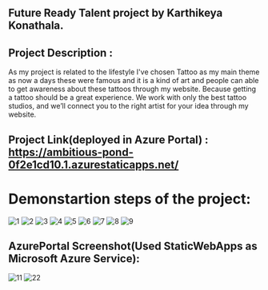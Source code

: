 ## Future Ready Talent project by Karthikeya Konathala.

## Project Description : 
As my project is related to the lifestyle I've chosen Tattoo as my main theme as now a days these were famous and it is a kind of art and people can able to get awareness about these tattoos through my website.
Because getting a tattoo should be a great experience. We work with only the best tattoo studios, and we’ll connect you to the right artist for your idea through my website.

## Project Link(deployed in Azure Portal) : https://ambitious-pond-0f2e1cd10.1.azurestaticapps.net/

# Demonstartion steps of the project:
![1](https://user-images.githubusercontent.com/100104826/174725496-623e06c8-faee-4191-805e-0225ba9f8a8d.png)
![2](https://user-images.githubusercontent.com/100104826/174725517-3c897392-05f1-450e-a8c5-e197df05d9d6.png)
![3](https://user-images.githubusercontent.com/100104826/174725527-c82121dd-7999-4381-a2be-d030207078d1.png)
![4](https://user-images.githubusercontent.com/100104826/174725543-f73d5b49-f50b-414c-8198-34541b04b91c.png)
![5](https://user-images.githubusercontent.com/100104826/174725562-52b8b59d-757a-4eba-b600-45b05f4776b9.png)
![6](https://user-images.githubusercontent.com/100104826/174725587-911f5de5-ded1-426f-94a3-ef991bcc8729.png)
![7](https://user-images.githubusercontent.com/100104826/174725592-22c0236c-d241-4100-b606-5806da310656.png)
![8](https://user-images.githubusercontent.com/100104826/174725613-868804af-5cc6-4eef-9af8-b78e90f9d6ad.png)
![9](https://user-images.githubusercontent.com/100104826/174725620-7a237d1a-9e93-468d-9ee6-d4fe1b5d171a.png)

## AzurePortal Screenshot(Used StaticWebApps as Microsoft Azure Service):
![11](https://user-images.githubusercontent.com/100104826/174726208-0444e751-fee6-4426-a769-772ca2a98d78.png)
![22](https://user-images.githubusercontent.com/100104826/174726222-8a9a07a2-ee75-4876-af51-21caa1e1250b.png)
